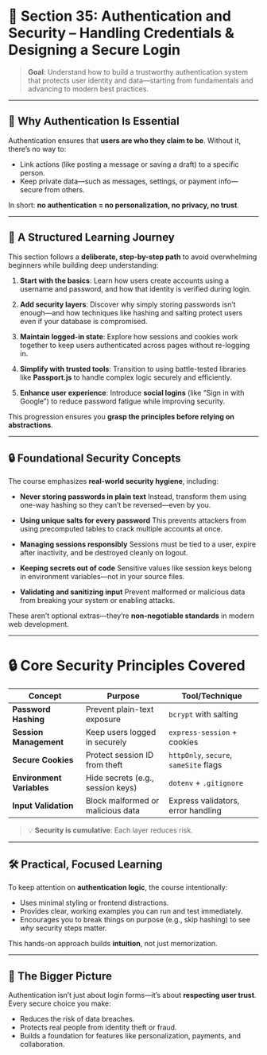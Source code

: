 # 🔐 Section 35: Authentication and Security – Handling Credentials & Designing a Secure Login

> **Goal**: Understand how to build a trustworthy authentication system that protects user identity and data—starting from fundamentals and advancing to modern best practices.

---

## 🎯 Why Authentication Is Essential

Authentication ensures that **users are who they claim to be**. Without it, there’s no way to:

- Link actions (like posting a message or saving a draft) to a specific person.
- Keep private data—such as messages, settings, or payment info—secure from others.

In short: **no authentication = no personalization, no privacy, no trust**.

---

## 🧭 A Structured Learning Journey

This section follows a **deliberate, step-by-step path** to avoid overwhelming beginners while building deep understanding:

1. **Start with the basics**:
   Learn how users create accounts using a username and password, and how that identity is verified during login.

2. **Add security layers**:
   Discover why simply storing passwords isn’t enough—and how techniques like hashing and salting protect users even if your database is compromised.

3. **Maintain logged-in state**:
   Explore how sessions and cookies work together to keep users authenticated across pages without re-logging in.

4. **Simplify with trusted tools**:
   Transition to using battle-tested libraries like **Passport.js** to handle complex logic securely and efficiently.

5. **Enhance user experience**:
   Introduce **social logins** (like “Sign in with Google”) to reduce password fatigue while improving security.

This progression ensures you **grasp the principles before relying on abstractions**.

---

## 🔒 Foundational Security Concepts

The course emphasizes **real-world security hygiene**, including:

- **Never storing passwords in plain text**
  Instead, transform them using one-way hashing so they can’t be reversed—even by you.

- **Using unique salts for every password**
  This prevents attackers from using precomputed tables to crack multiple accounts at once.

- **Managing sessions responsibly**
  Sessions must be tied to a user, expire after inactivity, and be destroyed cleanly on logout.

- **Keeping secrets out of code**
  Sensitive values like session keys belong in environment variables—not in your source files.

- **Validating and sanitizing input**
  Prevent malformed or malicious data from breaking your system or enabling attacks.

These aren’t optional extras—they’re **non-negotiable standards** in modern web development.

---

# 🔒 Core Security Principles Covered

| Concept                   | Purpose                           | Tool/Technique                         |
| ------------------------- | --------------------------------- | -------------------------------------- |
| **Password Hashing**      | Prevent plain-text exposure       | `bcrypt` with salting                  |
| **Session Management**    | Keep users logged in securely     | `express-session` + cookies            |
| **Secure Cookies**        | Protect session ID from theft     | `httpOnly`, `secure`, `sameSite` flags |
| **Environment Variables** | Hide secrets (e.g., session keys) | `dotenv` + `.gitignore`                |
| **Input Validation**      | Block malformed or malicious data | Express validators, error handling     |

> 💡 **Security is cumulative**: Each layer reduces risk.

---

## 🛠️ Practical, Focused Learning

To keep attention on **authentication logic**, the course intentionally:

- Uses minimal styling or frontend distractions.
- Provides clear, working examples you can run and test immediately.
- Encourages you to break things on purpose (e.g., skip hashing) to see _why_ security steps matter.

This hands-on approach builds **intuition**, not just memorization.

---

## 🌟 The Bigger Picture

Authentication isn’t just about login forms—it’s about **respecting user trust**. Every secure choice you make:

- Reduces the risk of data breaches.
- Protects real people from identity theft or fraud.
- Builds a foundation for features like personalization, payments, and collaboration.
